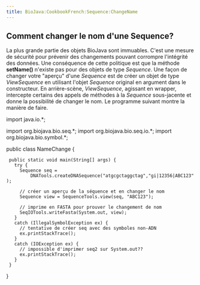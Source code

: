 ```yaml
---
title: BioJava:CookbookFrench:Sequence:ChangeName
---
```


Comment changer le nom d'une Sequence?
--------------------------------------

La plus grande partie des objets BioJava sont immuables. C'est une
mesure de sécurité pour prévenir des changements pouvant corrompre
l'intégrité des données. Une conséquence de cette politique est que la
méthode **setName()** n'existe pas pour des objets de type *Sequence*.
Une façon de changer votre "aperçu" d'une *Sequence* est de créer un
objet de type *ViewSequence* en utilisant l'objet *Sequence* original en
argument dans le constructeur. En arrière-scène, *ViewSequence*,
agissant en wrapper, intercepte certains des appels de méthodes à la
*Sequence* sous-jacente et donne la possibilité de changer le nom. Le
programme suivant montre la manière de faire.

<java> import java.io.\*;

import org.biojava.bio.seq.\*; import org.biojava.bio.seq.io.\*; import
org.biojava.bio.symbol.\*;

public class NameChange {

` public static void main(String[] args) {`  
`   try {`  
`     Sequence seq =`  
`         DNATools.createDNASequence("atgcgctaggctag","gi|12356|ABC123");`

`     // créer un aperçu de la séquence et en changer le nom`  
`     Sequence view = SequenceTools.view(seq, "ABC123");`

`     // imprime en FASTA pour prouver le changement de nom`  
`     SeqIOTools.writeFasta(System.out, view);`  
`   }`  
`   catch (IllegalSymbolException ex) {`  
`     // tentative de créer seq avec des symboles non-ADN`  
`     ex.printStackTrace();`  
`   }`  
`   catch (IOException ex) {`  
`     // impossible d'imprimer seq2 sur System.out??`  
`     ex.printStackTrace();`  
`   }`  
` }`

} </java>
